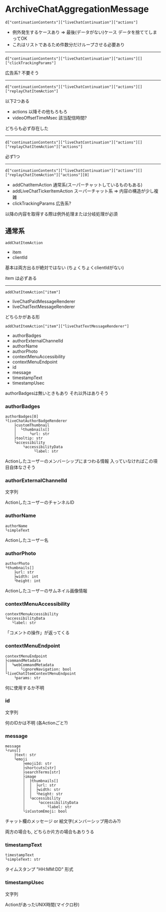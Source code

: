 # ArchiveChatAggregationMessage

```
d["continuationContents"]["liveChatContinuation"]["actions"]
```

- 例外発生するケースあり
  ⇒ 最後(データがない)ケース データを捨ててしまってOK
- これはリストであるため件数分だけループさせる必要あり

---

```
d["continuationContents"]["liveChatContinuation"]["actions"][]["clickTrackingParams"]
```

広告系? 不要そう

---

```
d["continuationContents"]["liveChatContinuation"]["actions"][]["replayChatItemAction"]
```

以下2つある

- actions
  以降その他もろもろ
- videoOffsetTimeMsec
  該当配信時間?

どちらも必ず存在した

---

```
d["continuationContents"]["liveChatContinuation"]["actions"][]["replayChatItemAction"]["actions"]
```

必ず1つ

---

```
d["continuationContents"]["liveChatContinuation"]["actions"][]["replayChatItemAction"]["actions"][0]
```

- addChatItemAction
  通常系(スーパーチャットしているものもある)
- addLiveChatTickerItemAction
  スーパーチャット系 ⇒ 内容の構造が少し複雑
- clickTrackingParams
  広告系?

以降の内容を取得する際は例外処理または分岐処理が必須

## 通常系

```
addChatItemAction
```

- item
- clientId

基本は両方出るが絶対ではない
(ちょくちょくclientIdがない)

item は必ずある

---

```
addChatItemAction["item"]
```

- liveChatPaidMessageRenderer
- liveChatTextMessageRenderer

どちらかがある形

```
addChatItemAction["item"]["liveChatTextMessageRenderer"]
```

- authorBadges
- authorExternalChannelId
- authorName
- authorPhoto
- contextMenuAccessibility
- contextMenuEndpoint
- id
- message
- timestampText
- timestampUsec

authorBadgesは無いときもあり
それ以外はありそう

### authorBadges

```
authorBadges[0]
└liveChatAuthorBadgeRenderer
    ├customThumbnail
    │  └thumbnails[]
    │      └url: str
    ├tooltip: str
    └accessibility
        └accessibilityData
             └label: str
```

Actionしたユーザーのメンバーシップにまつわる情報
入っていなければこの項目自体なさそう

### authorExternalChannelId

文字列

ActionしたユーザーのチャンネルID

### authorName

```
authorName
└simpleText
```

Actionしたユーザー名

### authorPhoto

```
authorPhoto
└thumbnails[]
    ├url: str
    ├width: int
    └height: int
```

Actionしたユーザーのサムネイル画像情報

### contextMenuAccessibility

```
contextMenuAccessibility
└accessibilityData
   └label: str
```

「コメントの操作」が返ってくる

### contextMenuEndpoint

```
contextMenuEndpoint
├commandMetadata
│  └webCommandMetadata
│      └ignoreNavigation: bool
└liveChatItemContextMenuEndpoint
    └params: str
```

何に使用するか不明

### id

文字列

何のIDかは不明 (各Actionごと?)

### message

```
message
└runs[]
    ├text: str
    └emoji
        ├emojiId: str
        ├shortcuts[str]
        ├searchTerms[str]
        ├image
        │  ├thumbnails[]
        │  │  ├url: str
        │  │  ├width: str
        │  │  └height: str
        │  └accessibility
        │      └accessibilityData
        │          └label: str
        └isCustomEmoji: bool
```

チャット欄のメッセージ or 絵文字(メンバーシップ用のみ?)

両方の場合も, どちらか片方の場合もありうる  

### timestampText

```
timestampText
└simpleText: str
```

タイムスタンプ
"HH:MM:DD" 形式

### timestampUsec

文字列

ActionがあったUNIX時間(マイクロ秒)

